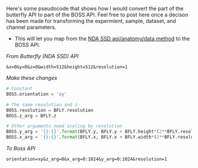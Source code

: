 Here's some pseudocode that shows how I would convert the part of the butterfly API to part of the BOSS API. Feel free to post here once a decison has been made for transforming the expermient, sample, dataset, and channel parameters.

* This will let you map from the [NDA SSD api/anatomy/data method](http://rc.hoff.in/SSD/System-Specification.pdf#page=8) to the BOSS API.

*From Butterfly (NDA SSD) API*
```
&x=0&y=0&z=0&width=512&height=512&resolution=1
```

*Make these changes*
```python
# Constant
BOSS.orientation = 'xy'

# The same resolution and z
BOSS.resolution = BFLY.resolution
BOSS.z_arg = BFLY.z

# Other arguments need scaling by resolution
BOSS.y_arg = '{}:{}'.format(BFLY.y, BFLY.y + BFLY.height*(2**BFLY.resolution))
BOSS.x_arg = '{}:{}'.format(BFLY.x, BFLY.x + BFLY.width*(2**BFLY.resolution))
```


*To Boss API*
```
orientation=xy&z_arg=0&x_arg=0:1024&y_arg=0:1024&resolution=1
```
